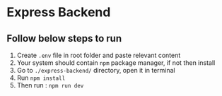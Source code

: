# Express Backend

## Follow below steps to run

1. Create `.env` file in root folder and paste relevant content
2. Your system should contain `npm` package manager, if not then install
3. Go to `./express-backend/` directory, open it in terminal
4. Run `npm install`
5. Then run : `npm run dev` 